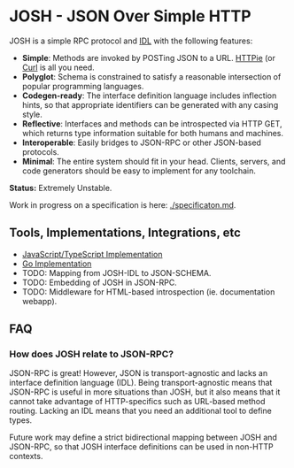 # **JOSH** - JSON Over Simple HTTP

JOSH is a simple RPC protocol and
[IDL](https://en.wikipedia.org/wiki/Interface_description_language) with the
following features:

- **Simple**: Methods are invoked by POSTing JSON to a URL.
  [HTTPie](https://httpie.io/) (or [Curl](https://curl.se/) is all you need.
- **Polyglot**: Schema is constrained to satisfy a reasonable intersection
  of popular programming languages.
- **Codegen-ready**: The interface definition language includes inflection
  hints, so that appropriate identifiers can be generated with any casing style.
- **Reflective**: Interfaces and methods can be introspected via HTTP GET,
  which returns type information suitable for both humans and machines.
- **Interoperable**: Easily bridges to JSON-RPC or other JSON-based protocols.
- **Minimal**: The entire system should fit in your head. Clients, servers, and
  code generators should be easy to implement for any toolchain.

**Status:** Extremely Unstable.

Work in progress on a specification is here:
[./specificaton.md](./specification.md).

## Tools, Implementations, Integrations, etc

- [JavaScript/TypeScript Implementation](https://github.com/deref/josh-js)
- [Go Implementation](https://github.com/deref/josh-go)
- TODO: Mapping from JOSH-IDL to JSON-SCHEMA.
- TODO: Embedding of JOSH in JSON-RPC.
- TODO: Middleware for HTML-based introspection (ie. documentation webapp).


## FAQ

### How does JOSH relate to JSON-RPC?

JSON-RPC is great! However, JSON is transport-agnostic and lacks an interface
definition language (IDL). Being transport-agnostic means that JSON-RPC is
useful in more situations than JOSH, but it also means that it cannot take
advantage of HTTP-specifics such as URL-based method routing. Lacking an IDL
means that you need an additional tool to define types.

Future work may define a strict bidirectional mapping between JOSH and
JSON-RPC, so that JOSH interface definitions can be used in non-HTTP contexts.
